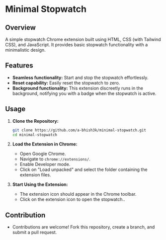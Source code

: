 # Minimal Stopwatch

## Overview

A simple stopwatch Chrome extension built using HTML, CSS (with Tailwind CSS), and JavaScript. It provides basic stopwatch functionality with a minimalistic design.

## Features

- **Seamless functionality:** Start and stop the stopwatch effortlessly.
- **Reset capability:** Easily reset the stopwatch to zero.
- **Background functionality:** This extension discreetly runs in the background, notifying you with a badge when the stopwatch is active.

## Usage

1. **Clone the Repository:**

   ```bash
   git clone https://github.com/a-bhish3k/minimal-stopwatch.git
   cd minimal-stopwatch
   ```

1. **Load the Extension in Chrome:**

   - Open Google Chrome.
   - Navigate to `chrome://extensions/`.
   - Enable Developer mode.
   - Click on "Load unpacked" and select the folder containing the extension files.

1. **Start Using the Extension:**

   - The extension icon should appear in the Chrome toolbar.
   - Click on the extension icon to open the stopwatch..

## Contribution

- Contributions are welcome! Fork this repository, create a branch, and submit a pull request.
